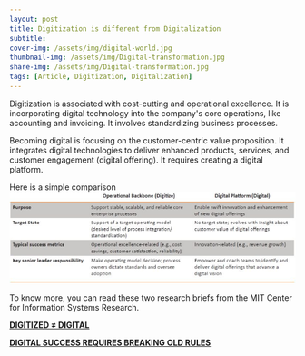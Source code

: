 ```yaml
---
layout: post
title: Digitization is different from Digitalization 
subtitle: 
cover-img: /assets/img/digital-world.jpg
thumbnail-img: /assets/img/Digital-transformation.jpg
share-img: /assets/img/Digital-transformation.jpg
tags: [Article, Digitization, Digitalization]
---
```


Digitization is associated with cost-cutting and operational excellence. It is incorporating digital technology into the company's core operations, like accounting and invoicing. It involves standardizing business processes.

Becoming digital is focusing on the customer-centric value proposition. It integrates digital technologies to deliver enhanced products, services, and customer engagement (digital offering). It requires creating a digital platform.

Here is a simple comparison
![Digiti/a](https://github.com/M-Memaran/home/blob/master/assets/img/Digitize-Digital.jpeg)

To know more, you can read these two research briefs from the MIT Center for Information Systems Research.

[**DIGITIZED ≠ DIGITAL**](https://cisr.mit.edu/publication/2017_1001_DigitizedNotDigital_RossBeathSebastian)


[**DIGITAL SUCCESS REQUIRES BREAKING OLD RULES**](https://cisr.mit.edu/publication/2019_1001_BreakingRules_RossBeathMocker)

